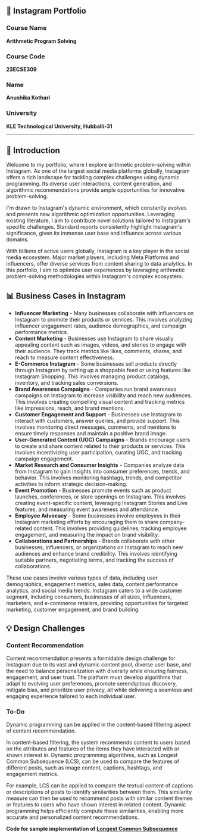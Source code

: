 ## 📸 Instagram Portfolio

### Course Name
**Arithmetic Program Solving**

### Course Code
**23ECSE309**

### Name
**Anushika Kothari**

### University
**KLE Technological University, Hubballi-31**

---

## 🌟 Introduction
Welcome to my portfolio, where I explore arithmetic problem-solving within Instagram. As one of the largest social media platforms globally, Instagram offers a rich landscape for tackling complex challenges using dynamic programming. Its diverse user interactions, content generation, and algorithmic recommendations provide ample opportunities for innovative problem-solving.

I'm drawn to Instagram's dynamic environment, which constantly evolves and presents new algorithmic optimization opportunities. Leveraging existing literature, I aim to contribute novel solutions tailored to Instagram's specific challenges. Standard reports consistently highlight Instagram's significance, given its immense user base and influence across various domains.

With billions of active users globally, Instagram is a key player in the social media ecosystem. Major market players, including Meta Platforms and influencers, offer diverse services from content sharing to data analytics. In this portfolio, I aim to optimize user experiences by leveraging arithmetic problem-solving methodologies within Instagram's complex ecosystem.

## 📊 Business Cases in Instagram
* **Influencer Marketing** - Many businesses collaborate with influencers on Instagram to promote their products or services. This involves analyzing influencer engagement rates, audience demographics, and campaign performance metrics.
* **Content Marketing** - Businesses use Instagram to share visually appealing content such as images, videos, and stories to engage with their audience. They track metrics like likes, comments, shares, and reach to measure content effectiveness.
* **E-Commerce Instagram** - Some businesses sell products directly through Instagram by setting up a shoppable feed or using features like Instagram Shopping. This involves managing product catalogs, inventory, and tracking sales conversions.
* **Brand Awareness Campaigns** - Companies run brand awareness campaigns on Instagram to increase visibility and reach new audiences. This involves creating compelling visual content and tracking metrics like impressions, reach, and brand mentions.
* **Customer Engagement and Support** - Businesses use Instagram to interact with customers, answer queries, and provide support. This involves monitoring direct messages, comments, and mentions to ensure timely responses and maintain a positive brand image.
* **User-Generated Content (UGC) Campaigns** - Brands encourage users to create and share content related to their products or services. This involves incentivizing user participation, curating UGC, and tracking campaign engagement.
* **Market Research and Consumer Insights** - Companies analyze data from Instagram to gain insights into consumer preferences, trends, and behavior. This involves monitoring hashtags, trends, and competitor activities to inform strategic decision-making.
* **Event Promotion** - Businesses promote events such as product launches, conferences, or store openings on Instagram. This involves creating event-specific content, leveraging Instagram Stories and Live features, and measuring event awareness and attendance.
* **Employee Advocacy** - Some businesses involve employees in their Instagram marketing efforts by encouraging them to share company-related content. This involves providing guidelines, tracking employee engagement, and measuring the impact on brand visibility.
* **Collaborations and Partnerships** - Brands collaborate with other businesses, influencers, or organizations on Instagram to reach new audiences and enhance brand credibility. This involves identifying suitable partners, negotiating terms, and tracking the success of collaborations.

These use cases involve various types of data, including user demographics, engagement metrics, sales data, content performance analytics, and social media trends. Instagram caters to a wide customer segment, including consumers, businesses of all sizes, influencers, marketers, and e-commerce retailers, providing opportunities for targeted marketing, customer engagement, and brand building.

## 💡 Design Challenges
### Content Recommendation
Content recommendation presents a formidable design challenge for Instagram due to its vast and dynamic content pool, diverse user base, and the need to balance personalization with diversity while ensuring fairness, engagement, and user trust. The platform must develop algorithms that adapt to evolving user preferences, promote serendipitous discovery, mitigate bias, and prioritize user privacy, all while delivering a seamless and engaging experience tailored to each individual user.

### To-Do
Dynamic programming can be applied in the content-based filtering aspect of content recommendation.

In content-based filtering, the system recommends content to users based on the attributes and features of the items they have interacted with or shown interest in. Dynamic programming algorithms, such as Longest Common Subsequence (LCS), can be used to compare the features of different posts, such as image content, captions, hashtags, and engagement metrics.

For example, LCS can be applied to compare the textual content of captions or descriptions of posts to identify similarities between them. This similarity measure can then be used to recommend posts with similar content themes or features to users who have shown interest in related content. Dynamic programming helps efficiently compute these similarities, enabling more accurate and personalized content recommendations.

**Code for sample implementation of [Longest Common Subsequence](all_codes/Longest-Common-Subsequence.cpp)**
